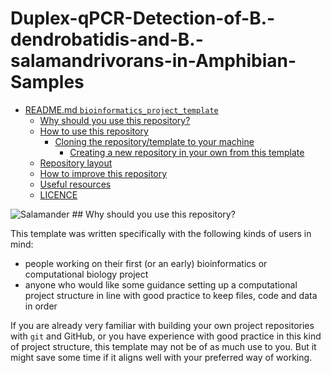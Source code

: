 # Duplex-qPCR-Detection-of-B.-dendrobatidis-and-B.-salamandrivorans-in-Amphibian-Samples
<!-- TOC -->

- [README.md `bioinformatics_project_template`](#readmemd-bioinformatics_project_template)
  - [Why should you use this repository?](#why-should-you-use-this-repository)
  - [How to use this repository](#how-to-use-this-repository)
    - [Cloning the repository/template to your machine](#cloning-the-repositorytemplate-to-your-machine)
      - [Creating a new repository in your own from this template](#creating-a-new-repository-in-your-own-from-this-template)
  - [Repository layout](#repository-layout)
  - [How to improve this repository](#how-to-improve-this-repository)
  - [Useful resources](#useful-resources)
  - [LICENCE](#licence)
  <!-- /TOC -->

<img src="https://www.pngall.com/wp-content/uploads/5/Salamander-PNG-Download-Image.png" alt="Salamander">
## Why should you use this repository?

This template was written specifically with the following kinds of users in mind:

- people working on their first (or an early) bioinformatics or computational biology project
- anyone who would like some guidance setting up a computational project structure in line with good practice to keep files, code and data in order

If you are already very familiar with building your own project repositories with `git` and GitHub, or you have experience with good practice in this kind of project structure, this template may not be of as much use to you. But it might save some time if it aligns well with your preferred way of working.
